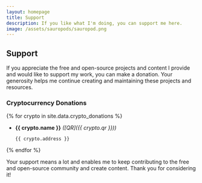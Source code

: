 ```yaml
---
layout: homepage
title: Support
description: If you like what I'm doing, you can support me here.
image: /assets/sauropods/sauropod.png
---
```


## Support

If you appreciate the free and open-source projects and content I provide and would like to support my work, you can make a donation. Your generosity helps me continue creating and maintaining these projects and resources.

### Cryptocurrency Donations

{% for crypto in site.data.crypto_donations %}

- **{{ crypto.name }}** _([QR]({{ crypto.qr }}))_
  ```
  {{ crypto.address }}
  ```

{% endfor %}

Your support means a lot and enables me to keep contributing to the free and open-source community and create content. Thank you for considering it!
